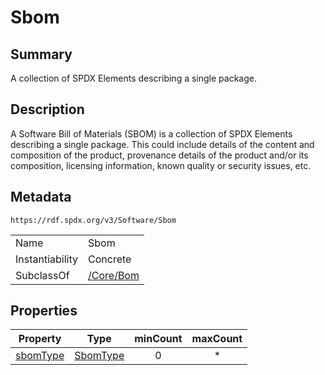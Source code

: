 <!-- Automatically generated by spec-parser v2.0.0 on 2024-01-12T14:00:21.817658+00:00 -->
<!-- SPDX-License-Identifier: Community-Spec-1.0 -->

# Sbom

## Summary

A collection of SPDX Elements describing a single package.


## Description

A Software Bill of Materials (SBOM) is a collection of SPDX Elements describing a single package.
This could include details of the content and composition of the product,
provenance details of the product and/or
its composition, licensing information, known quality or security issues, etc.


## Metadata

`https://rdf.spdx.org/v3/Software/Sbom`


| | |
|---|---|
| Name | Sbom |
| Instantiability | Concrete |
| SubclassOf | [/Core/Bom](../../Core/Classes/Bom.md) |




## Properties

| Property | Type | minCount | maxCount |
|---|---|:---:|:---:|
| [sbomType](../Properties/sbomType.md) | [SbomType](../Vocabularies/SbomType.md) | 0 | * |

